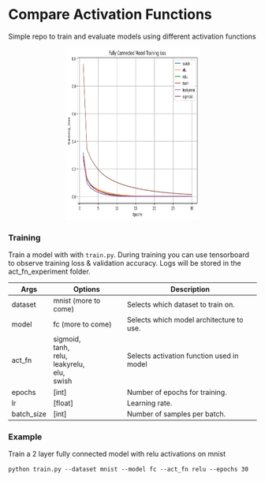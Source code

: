 # Compare Activation Functions
Simple repo to train and evaluate models using different activation functions

<p align="center">
<img src="./plots/FC_train_loss.png" height=350 width=270>
</p>

### Training

Train a model with with `train.py`. During training you can use tensorboard to observe training loss & validation accuracy.  Logs will be stored in the act_fn_experiment folder.

| Args 	| Options 	| Description 	|
|---------|--------|----------------------------------------------------|
| dataset 	| mnist (more to come) 	| Selects which dataset to train on. 	|
| model 	| fc (more to come) 	| Selects which model architecture to use. 	|
| act_fn 	| sigmoid, <br>tanh, <br>relu, <br>leakyrelu, <br>elu, <br>swish 	| Selects activation function used in model	|
| epochs 	| [int] 	| Number of epochs for training. 	|
| lr 	| [float] 	| Learning rate. 	|
| batch_size 	| [int] 	| Number of samples per batch. 	| 

### Example
Train a 2 layer fully connected model with relu activations on mnist
```
python train.py --dataset mnist --model fc --act_fn relu --epochs 30
